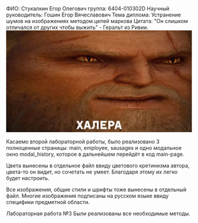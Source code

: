 ФИО: Стукалкин Егор Олегович
группа: 6404-010302D
Научный руководитель: Гошин Егор Вячеславович
Тема диплома: Устранение шумов на изображенияx методом цепей маркова
Цитата: "Он слишком отличался от других чтобы выжить" - Геральт из Ривии.
![Imagine the true man](Geralt.jpg)


Касаемо второй лабораторной работы, было реализовано 3 полноценные страницы: main, employee, sausages и одно модальное окно modal_history, которое в дальнейшем перейдёт в код main-page.

Цвета вынесены в отдельное файл ввиду цветового кретинизма автора, цвета-то он видит, но сочетать не умеет. Благодаря этому их легко будет настроить.

Все изображения, общие стили и шрифты тоже вынесены в отдельный файл. Многие изображения подписаны на русском языке ввиду специфики предметной области.

Лабораторная работа №3
Были реализованы все необходимые методы.

